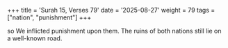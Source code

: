 +++
title = 'Surah 15, Verses 79'
date = '2025-08-27'
weight = 79
tags = ["nation", "punishment"]
+++

so We inflicted punishment upon them. The ruins of both nations still lie on a well-known road.
